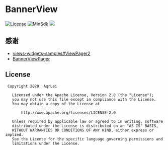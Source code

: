 BannerView
=====
[![License](https://img.shields.io/badge/License-Apache2.0-brightgreen?style=flat)](https://github.com/AqrLei/BannerView/blob/master/LICENSE)
![MinSdk](https://img.shields.io/badge/API-19%2B-brightgreen?style=flat)
[![](https://jitpack.io/v/AqrLei/BannerView.svg)](https://jitpack.io/#AqrLei/BannerView)



感谢
-----
- [views-widgets-samples#ViewPager2](https://github.com/android/views-widgets-samples/tree/main/ViewPager2)
- [BannerViewPager](https://github.com/zhpanvip/BannerViewPager)

License
-----
````
 Copyright 2020  AqrLei

   Licensed under the Apache License, Version 2.0 (the "License");
   you may not use this file except in compliance with the License.
   You may obtain a copy of the License at
   
       http://www.apache.org/licenses/LICENSE-2.0
       
   Unless required by applicable law or agreed to in writing, software
   distributed under the License is distributed on an "AS IS" BASIS,
   WITHOUT WARRANTIES OR CONDITIONS OF ANY KIND, either express or implied.
   See the License for the specific language governing permissions and
   limitations under the License.
````
